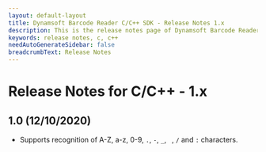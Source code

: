 ```yaml
---
layout: default-layout
title: Dynamsoft Barcode Reader C/C++ SDK - Release Notes 1.x
description: This is the release notes page of Dynamsoft Barcode Reader for C/C++ SDK version 1.x.
keywords: release notes, c, c++
needAutoGenerateSidebar: false
breadcrumbText: Release Notes
---
```


# Release Notes for C/C++ - 1.x

## 1.0 (12/10/2020)

- Supports recognition of A-Z, a-z, 0-9, `.`, `-`, `_`, ` `, `/` and `:` characters. 